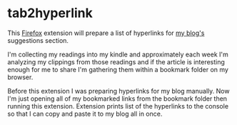 tab2hyperlink
=============

This [Firefox](https://www.mozilla.org/en-US/firefox/new/) extension will prepare a list of hyperlinks for [my blog's](https://www.cagataytanyildiz.com/) suggestions section.

I'm collecting my readings into my kindle and approximately each week I'm analyzing my clippings from those readings and if the article is interesting enough for me to share I'm gathering them within a bookmark folder on my browser.

Before this extension I was preparing hyperlinks for my blog manually. Now I'm just opening all of my bookmarked links from the bookmark folder then running this extension. Extension prints list of the hyperlinks to the console so that I can copy and paste it to my blog all in once.